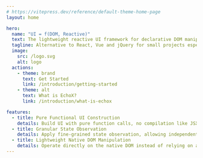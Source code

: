 ```yaml
---
# https://vitepress.dev/reference/default-theme-home-page
layout: home

hero:
  name: "UI = f(DOM, Reactive)"
  text: The lightweight reactive UI framework for declarative DOM manipulation
  tagline: Alternative to React, Vue and jQuery for small projects especially
  image:
    src: /logo.svg
    alt: logo
  actions:
    - theme: brand
      text: Get Started
      link: /introduction/getting-started
    - theme: alt
      text: What is EchoX?
      link: /introduction/what-is-echox

features:
  - title: Pure Functional UI Construction
    details: Build UI with pure function calls, no compilation like JSX, and full TypeScript support over string-based templates, enhancing portability and readability,
  - title: Granular State Observation
    details: Apply fine-grained state observation, allowing independently update, minimizing unnecessary DOM updates and improving performance compared to virtual DOM-based frameworks.
  - title: Lightweight Native DOM Manipulation
    details: Operate directly on the native DOM instead of relying on a virtual DOM, achieving higher performance and lower memory overhead while maintaining simplicity.
---
```

